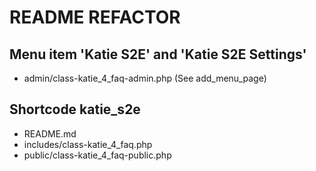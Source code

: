 # README REFACTOR

## Menu item 'Katie S2E' and 'Katie S2E Settings'

* admin/class-katie_4_faq-admin.php (See add_menu_page)

## Shortcode katie_s2e

* README.md
* includes/class-katie_4_faq.php
* public/class-katie_4_faq-public.php
